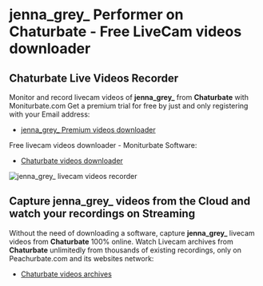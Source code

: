 # jenna_grey_ Performer on Chaturbate - Free LiveCam videos downloader

## Chaturbate Live Videos Recorder

Monitor and record livecam videos of **jenna_grey_** from **Chaturbate** with Moniturbate.com
Get a premium trial for free by just and only registering with your Email address:
* [jenna_grey_ Premium videos downloader](https://moniturbate.com/request-demo-licence-key.html)

Free livecam videos downloader - Moniturbate Software:
* [Chaturbate videos downloader](https://moniturbate.com/moniturbate-download-software.html)

![jenna_grey_ livecam videos recorder](https://peachurnet.com/templates/moniturbate-software.png)


## Capture jenna_grey_ videos from the Cloud and watch your recordings on Streaming

Without the need of downloading a software, capture **jenna_grey_** livecam videos from **Chaturbate** 100% online.
Watch Livecam archives from **Chaturbate** unlimitedly from thousands of existing recordings, only on Peachurbate.com and its websites network:
* [Chaturbate videos archives](https://peachurnet.com/)